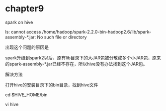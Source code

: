 # chapter9

spark on hive

ls: cannot access /home/hadoop/spark-2.2.0-bin-hadoop2.6/lib/spark-assembly-\*.jar: No such file or directory

出现这个问题的原因是

spark升级到spark2以后，原有lib目录下的大JAR包被分散成多个小JAR包，原来的spark-assembly-\*.jar已经不存在，所以hive没有办法找到这个JAR包。

解决方法

打开hive的安装目录下的bin目录，找到hive文件

cd $HIVE\_HOME/bin

vi hive



